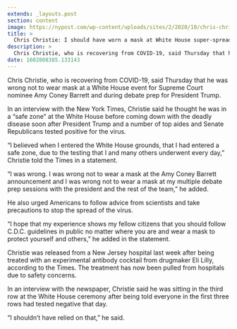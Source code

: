 ```yaml
--- 
extends: _layouts.post 
section: content 
image: https://nypost.com/wp-content/uploads/sites/2/2020/10/chris-christie-5.jpg?quality=90&strip=all&w=1200 
title: > 
  Chris Christie: I should have worn a mask at White House super-spreader event 
description: > 
  Chris Christie, who is recovering from COVID-19, said Thursday that he was wrong not to wear mask at a White House event for Supreme Court nominee Amy Coney Barrett and during debate prep for President Trump.“I believed when I entered the White House grounds, that I had entered a safe zone, due to the testing that I and many others underwent every day,” Christie told the Times in a statement.guidelines in public no matter where you are and wear a mask to protect yourself and others,” he added in the statement.Christie was released from a New Jersey hospital last week after being treated with an experimental antibody cocktail from drugmaker Eli Lilly, according to the Times.In an interview with the newspaper, Christie said he was sitting in the third row at the White House ceremony after being told everyone in the first three rows had tested negative that day. 
date: 1602808385.133143 
--- 
```

Chris Christie, who is recovering from COVID-19, said Thursday that he was wrong not to wear mask at a White House event for Supreme Court nominee Amy Coney Barrett and during debate prep for President Trump.

In an interview with the New York Times, Christie said he thought he was in a “safe zone” at the White House before coming down with the deadly disease soon after President Trump and a number of top aides and Senate Republicans tested positive for the virus.

“I believed when I entered the White House grounds, that I had entered a safe zone, due to the testing that I and many others underwent every day,” Christie told the Times in a statement.

“I was wrong. I was wrong not to wear a mask at the Amy Coney Barrett announcement and I was wrong not to wear a mask at my multiple debate prep sessions with the president and the rest of the team,” he added.

He also urged Americans to follow advice from scientists and take precautions to stop the spread of the virus.

“I hope that my experience shows my fellow citizens that you should follow C.D.C. guidelines in public no matter where you are and wear a mask to protect yourself and others,” he added in the statement.

Christie was released from a New Jersey hospital last week after being treated with an experimental antibody cocktail from drugmaker Eli Lilly, according to the Times. The treatment has now been pulled from hospitals due to safety concerns.

In an interview with the newspaper, Christie said he was sitting in the third row at the White House ceremony after being told everyone in the first three rows had tested negative that day.

“I shouldn’t have relied on that,” he said.